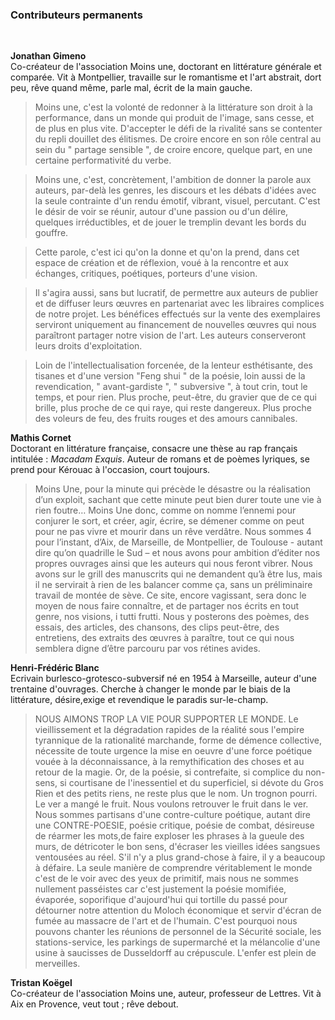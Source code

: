 ### Contributeurs permanents 
<br>
 
**<a name="gimeno">Jonathan Gimeno</a>** <br>
Co-créateur de l'association Moins une, doctorant en littérature générale et comparée. Vit à Montpellier, travaille sur le romantisme  et l'art abstrait, dort peu, rêve quand même, parle mal, écrit de la main gauche. 

> Moins une, c'est la volonté de redonner à la littérature son droit à la  performance, dans un monde qui produit de l'image, sans cesse, et de plus en plus vite. D'accepter le défi de la rivalité sans se contenter du repli douillet des élitismes. De croire encore en son rôle central au sein du " partage sensible ", de croire encore, quelque part, en une certaine performativité du verbe.

> Moins une, c'est, concrètement, l'ambition de donner la parole aux auteurs, par-delà les genres, les discours et les débats d'idées avec la seule contrainte d'un rendu émotif, vibrant, visuel, percutant. C'est le désir de voir se réunir, autour d'une passion ou d'un délire, quelques irréductibles, et de jouer le tremplin devant les bords du gouffre.

> Cette parole, c'est ici qu'on la donne et qu'on la prend, dans cet espace de création et de réflexion, voué à la rencontre et aux échanges, critiques, poétiques, porteurs d'une vision. 

> Il s'agira aussi, sans but lucratif, de permettre aux auteurs de publier et de diffuser leurs œuvres en partenariat avec les libraires complices de notre projet. Les bénéfices effectués sur la vente des exemplaires serviront uniquement au financement de nouvelles œuvres qui nous paraîtront partager notre vision de l'art. Les auteurs conserveront leurs droits d'exploitation.

> Loin de l'intellectualisation forcenée, de la lenteur esthétisante, des tisanes et d'une version "Feng shui " de la poésie, loin aussi de la revendication, " avant-gardiste ", " subversive ", à tout crin, tout le temps, et pour rien. Plus proche, peut-être, du gravier que de ce qui brille, plus proche de ce qui raye, qui reste dangereux. Plus proche des voleurs de feu, des fruits rouges et des amours cannibales.




**<a name="cornet">Mathis Cornet</a>**<br>
Doctorant en littérature française, consacre une thèse au rap français intitulée : *Macadam Exquis*.  Auteur de romans et de poèmes lyriques, se prend pour Kérouac à l'occasion, court toujours.

>Moins Une, pour la minute qui précède le désastre ou la réalisation d’un exploit, sachant que cette minute peut bien durer toute une vie à rien foutre… Moins Une donc, comme on nomme l’ennemi pour conjurer le sort, et créer, agir, écrire, se démener comme on peut pour ne pas vivre et mourir dans un rêve verdâtre. 
Nous sommes 4 pour l’instant, d’Aix, de Marseille, de Montpellier, de Toulouse - autant dire qu’on quadrille le Sud – et nous avons pour ambition d’éditer nos propres ouvrages ainsi que les auteurs qui nous feront vibrer. Nous avons sur le grill des manuscrits qui ne demandent qu’à être lus, mais il ne servirait à rien de les balancer comme ça, sans un préliminaire travail de montée de sève. 
Ce site, encore vagissant, sera donc le moyen de nous faire connaître, et de partager nos écrits en tout genre, nos visions, i tutti frutti. Nous y posterons des poèmes, des essais, des articles, des chansons, des clips peut-être, des entretiens, des extraits des œuvres à paraître, tout ce qui nous semblera digne d’être parcouru par vos rétines avides. 

**<a name="blanc">Henri-Frédéric Blanc</a>**<br>
Ecrivain burlesco-grotesco-subversif né en 1954 à Marseille, auteur d'une trentaine d'ouvrages. Cherche à changer le monde par le biais de la littérature, désire,exige et revendique le paradis sur-le-champ.

>NOUS AIMONS TROP LA VIE POUR SUPPORTER LE MONDE.
Le vieillissement et la dégradation rapides de la réalité sous l'empire tyrannique de la rationalité marchande, forme de démence collective, nécessite de toute urgence la mise en oeuvre d'une force poétique vouée à la déconnaissance, à la remythification des choses et au retour de la magie.
Or, de la poésie, si contrefaite, si complice du non-sens, si courtisane de l'inessentiel et du superficiel, si dévote du Gros Rien et des petits riens, ne reste plus que le nom. Un trognon pourri. Le ver a mangé le fruit.
Nous voulons retrouver le fruit dans le ver.
Nous sommes partisans d'une contre-culture poétique, autant dire une CONTRE-POESIE, poésie critique, poésie de combat, désireuse de réarmer les mots,de faire exploser les phrases à la gueule des murs, de détricoter le bon sens, d'écraser les vieilles idées sangsues ventousées au réel. S'il n'y a plus grand-chose à faire, il y a beaucoup à défaire.
La seule manière de comprendre véritablement le monde c'est de le voir avec des yeux de primitif, mais nous ne sommes nullement passéistes car c'est justement la poésie momifiée, évaporée, soporifique d'aujourd'hui qui tortille du passé pour détourner notre attention du Moloch économique et servir d'écran de fumée au massacre de l'art et de l'humain. C'est pourquoi nous pouvons chanter les réunions de personnel de la Sécurité sociale, les stations-service, les parkings de supermarché et la mélancolie d'une usine à saucisses de Dusseldorff au crépuscule. L'enfer est plein de merveilles.


**<a name="koegel">Tristan Koëgel</a>**<br>
Co-créateur de l'association Moins une, auteur, professeur de Lettres. Vit à Aix en Provence, veut tout ; rêve debout.


